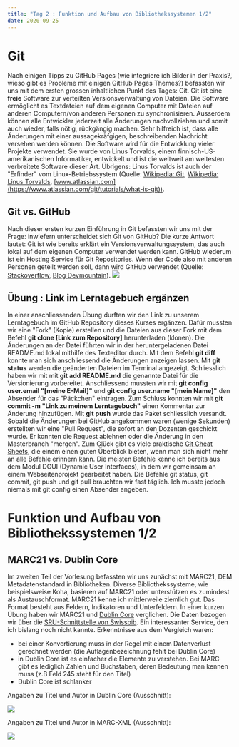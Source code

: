 ```yaml
---
title: "Tag 2 : Funktion und Aufbau von Bibliothekssystemen 1/2"
date: 2020-09-25
---
```


# Git
Nach einigen Tipps zu GitHub Pages (wie integriere ich Bilder in der Praxis?, wieso gibt es Probleme mit einigen GitHub Pages Themes?) befassten wir uns mit dem ersten grossen inhaltlichen Punkt des Tages: Git. Git ist eine **freie** Software zur verteilten Versionsverwaltung von Dateien. Die Software ermöglicht es Textdateien auf dem eigenen Computer mit Dateien auf anderen Computern/von anderen Personen zu synchronisieren. Ausserdem können alle Entwickler jederzeit alle Änderungen nachvollziehen und somit auch wieder, falls nötig, rückgängig machen. Sehr hilfreich ist, dass alle Änderungen mit einer aussagekräfgigen, beschreibenden Nachricht versehen werden können. Die Software wird für die Entwicklung vieler Projekte verwendet. Sie wurde von Linus Torvalds, einem finnisch-US-amerikanischen Informatiker, entwickelt und ist die weltweit am weitesten verbreitete Software dieser Art. Übrigens: Linus Torvalds ist auch der "Erfinder" vom Linux-Betriebssystem  (Quelle: [Wikipedia: Git](https://de.wikipedia.org/wiki/Git), [Wikipedia: Linus Torvalds](https://de.wikipedia.org/wiki/Linus_Torvalds), [www.atlassian.com](https://www.atlassian.com/git/tutorials/what-is-git)).
## Git vs. GitHub
Nach dieser ersten kurzen Einführung in Git befassten wir uns mit der Frage:  inwiefern unterscheidet sich Git von GitHub? Die kurze Antwort lautet: Git ist wie bereits erklärt ein Versionsverwaltungssystem, das auch lokal auf dem eigenen Computer verwendet werden kann. GitHub wiederum ist ein Hosting Service für Git Repositories. Wenn der Code also mit anderen Personen geteilt werden soll, dann wird GitHub verwendet (Quelle: [Stackoverflow](https://stackoverflow.com/questions/13321556/difference-between-git-and-github), [Blog Devmountain](https://blog.devmountain.com/git-vs-github-whats-the-difference/)).
![]({{site.baseurl}}/images/GitvsGitHub.jpg)
## Übung : Link im Lerntagebuch ergänzen
In einer anschliessenden Übung durften wir den Link zu unserem Lerntagebuch im GitHub Repository dieses Kurses ergänzen. Dafür mussten wir eine "Fork" (Kopie) erstellen und die Dateien aus dieser Fork mit dem Befehl **git clone [Link zum Repository]** herunterladen (klonen). Die Änderungen an der Datei führten wir in der heruntergeladenen Datei README.md lokal mithilfe des Texteditor durch. Mit dem Befehl **git diff** konnte man sich anschliessend die Änderungen anzeigen lassen. Mit **git status** werden die geänderten Dateien im Terminal angezeigt. Schliesslich haben wir mit mit **git add README.md** die genannte Datei für die Versionierung vorbereitet. Anschliessend mussten wir mit **git config user.email "[meine E-Mail]"** und **git config user.name "[mein Name]"** den Absender für das "Päckchen" eintragen. Zum Schluss konnten wir mit **git commit -m "Link zu meinem Lerntagebuch"** einen Kommentar zur Änderung hinzufügen. Mit **git push** wurde das Paket schliesslich versandt. Sobald die Änderungen bei GitHub angekommen waren (wenige Sekunden) erstellten wir eine "Pull Request", die sofort an den Dozenten geschickt wurde. Er konnten die Request ablehnen oder die Änderung in den Masterbranch "mergen".
Zum Glück gibt es viele praktische [Git Cheat Sheets](https://training.github.com/downloads/github-git-cheat-sheet/), die einem einen guten Überblick bieten, wenn man sich nicht mehr an alle Befehle erinnern kann. Die meisten Befehle kenne ich bereits aus dem Modul DGUI (Dynamic User Interfaces), in dem wir gemeinsam an einem Webseitenprojekt gearbeitet haben. Die Befehle git status, git commit, git push und git pull brauchten wir fast täglich. Ich musste jedoch niemals mit git config einen Absender angeben.

# Funktion und Aufbau von Bibliothekssystemen 1/2
## MARC21 vs. Dublin Core
Im zweiten Teil der Vorlesung befassten wir uns zunächst mit MARC21, DEM Metadatenstandard in Bibliotheken. Diverse Bibliothekssysteme, wie beispielsweise Koha, basieren auf MARC21 oder unterstützen es zumindest als Austauschformat. MARC21 kenne ich mittlerweile ziemlich gut. Das Format besteht aus Feldern, Indikatoren und Unterfeldern.
In einer kurzen Übung haben wir MARC21 und [Dublin Core](https://de.wikipedia.org/wiki/Dublin_Core) verglichen. Die Daten bezogen wir über die [SRU-Schnittstelle von Swissbib](https://sru.swissbib.ch/sru/form). Ein interessanter Service, den ich bislang noch nicht kannte. Erkenntnisse aus dem Vergleich waren:
- bei einer Konvertierung muss in der Regel mit einem Datenverlust gerechnet werden (die Auflagenbezeichnung fehlt bei Dublin Core)
- in Dublin Core ist es einfacher die Elemente zu verstehen. Bei MARC gibt es lediglich Zahlen und Buchstaben, deren Bedeutung man kennen muss (z.B Feld 245 steht für den Titel)
- Dublin Core ist schlanker

Angaben zu Titel und Autor in Dublin Core (Ausschnitt):

![]({{site.baseurl}}/images/dublincore.jpg)

Angaben zu Titel und Autor in MARC-XML (Ausschnitt):

![]({{site.baseurl}}/images/marcxml.jpg)
